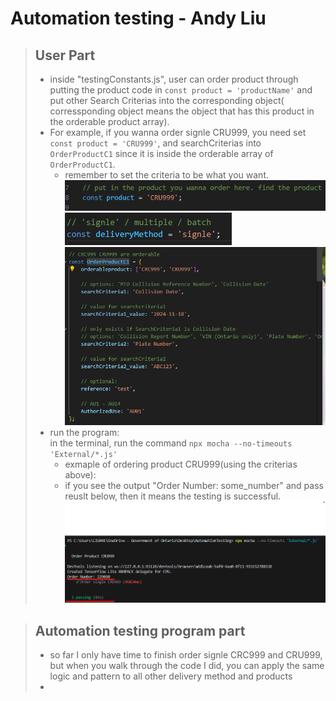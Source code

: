 # Automation testing  - Andy Liu

> ## User Part
> - inside "testingConstants.js", user can order product through putting the product code in `const product = 'productName'` and put other Search Criterias into the corresponding object( corressponding object means the object that has this product in the orderable product array). 
> - For example, if you wanna order signle CRU999, you need set `const product = 'CRU999'`, and searchCriterias into `OrderProductC1` since it is inside the orderable array of `OrderProductC1`.
>   - remember to set the criteria to be what you want.
![alt text](./pic/image-1.png)
![alt text](./pic/image3.png)
![alt text](./pic/image.png)
> - run the program: \
> in the terminal, run the command `npx mocha --no-timeouts 'External/*.js'` 
>   - exmaple of ordering product CRU999(using the criterias above): 
>   - if you see the output "Order Number: some_number" and pass reuslt below, then it means the testing is successful.
![alt text](image.png)

> ## Automation testing program part
> - so far I only have time to finish order signle CRC999 and CRU999, but when you walk through the code I did, you can apply the same logic and pattern to all other delivery method and products
> - 

